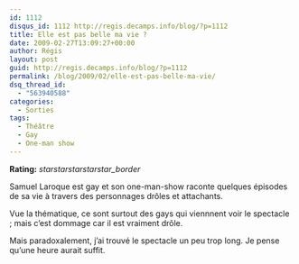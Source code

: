 ```yaml
---
id: 1112
disqus_id: 1112 http://regis.decamps.info/blog/?p=1112
title: Elle est pas belle ma vie ?
date: 2009-02-27T13:09:27+00:00
author: Régis
layout: post
guid: http://regis.decamps.info/blog/?p=1112
permalink: /blog/2009/02/elle-est-pas-belle-ma-vie/
dsq_thread_id:
  - "563940588"
categories:
  - Sorties
tags:
  - Théâtre
  - Gay
  - One-man show
---
```

**Rating:** <i class="material-icons">star</i><i class="material-icons">star</i><i class="material-icons">star</i><i class="material-icons">star</i><i class="material-icons">star_border</i> 

Samuel Laroque est gay et son one-man-show raconte quelques épisodes de sa vie à travers des personnages drôles et attachants.

Vue la thématique, ce sont surtout des gays qui viennnent voir le spectacle ; mais c’est dommage car il est vraiment drôle.

Mais paradoxalement, j’ai trouvé le spectacle un peu trop long. Je pense qu’une heure aurait suffit.
